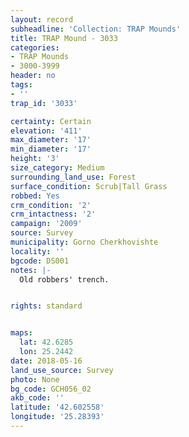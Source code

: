 ```yaml
---
layout: record
subheadline: 'Collection: TRAP Mounds'
title: TRAP Mound - 3033
categories:
- TRAP Mounds
- 3000-3999
header: no
tags:
- ''
trap_id: '3033'

certainty: Certain
elevation: '411'
max_diameter: '17'
min_diameter: '17'
height: '3'
size_category: Medium
surrounding_land_use: Forest
surface_condition: Scrub|Tall Grass
robbed: Yes
crm_condition: '2'
crm_intactness: '2'
campaign: '2009'
source: Survey
municipality: Gorno Cherkhovishte
locality: ''
bgcode: DS001
notes: |-
  Old robbers' trench.


rights: standard


maps:
  lat: 42.6285
  lon: 25.2442
date: 2018-05-16
land_use_source: Survey
photo: None
bg_code: GCH056_02
akb_code: ''
latitude: '42.602558'
longitude: '25.28393'
---
```

